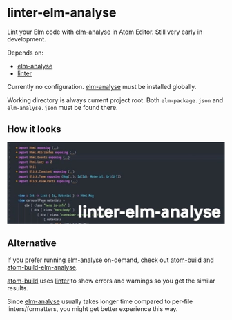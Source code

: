 # linter-elm-analyse

Lint your Elm code with [elm-analyse] in Atom Editor. Still very early in development.

[elm-analyse]: https://github.com/stil4m/elm-analyse

Depends on:

- [elm-analyse]
- [linter]

[linter]: https://github.com/steelbrain/linter

Currently no configuration. [elm-analyse] must be installed globally.

Working directory is always current project root.
Both `elm-package.json` and `elm-analyse.json` must be found there.

## How it looks

<img src="linter-elm-analyse.gif" width="640px">

## Alternative

If you prefer running [elm-analyse] on-demand, check out [atom-build] and [atom-build-elm-analyse].

[atom-build] uses [linter] to show errors and warnings so you get the similar results.

Since [elm-analyse] usually takes longer time compared to per-file linters/formatters,
you might get better experience this way.

[atom-build]: https://github.com/noseglid/atom-build
[atom-build-elm-analyse]: https://github.com/ymtszw/atom-build-elm-analyse
